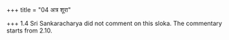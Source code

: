 +++
title = "04 अत्र शूरा"

+++
1.4 Sri Sankaracharya did not comment on this sloka. The commentary
starts from 2.10.
